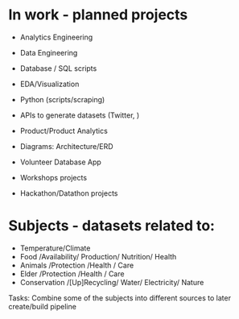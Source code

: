 # In work - planned projects 
- Analytics Engineering
- Data Engineering
- Database / SQL scripts
- EDA/Visualization
- Python (scripts/scraping)
- APIs to generate datasets (Twitter, ) 
- Product/Product Analytics
- Diagrams: Architecture/ERD
- Volunteer Database App

- Workshops projects
- Hackathon/Datathon projects


# Subjects - datasets related to:
- Temperature/Climate
- Food /Availability/ Production/ Nutrition/ Health
- Animals /Protection /Health / Care
- Elder /Protection /Health / Care
- Conservation /[Up]Recycling/ Water/ Electricity/ Nature

Tasks:
Combine some of the subjects into different sources to later create/build pipeline
